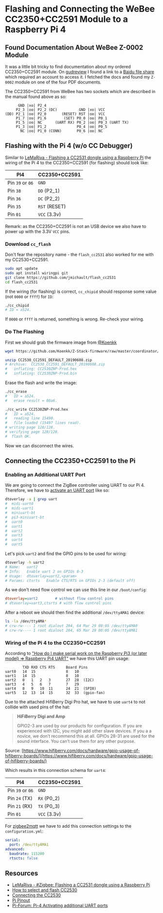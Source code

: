 # Flashing and Connecting the WeBee CC2350+CC2591 Module to a Raspberry Pi 4

## Found Documentation About WeBee Z-0002 Module

It was a little bit tricky to find documentation about my ordered CC2350+CC2591 module. On [gudreview](http://www.gudreviews.com/transmitters-receivers-module/571899904/webee-ti-cc-cc-zigbee-wireless.html) I found a link to a [Baidu file share](http://pan.baidu.com/s/1i5IY2lJ) which required an account to access it. I fetched the docs and found my `Z-0002` module on one of the four PDF documents.

The CC2350+CC2591 from WeBee has two sockets which are described in the manual found above as so:

```
      GND |xo| P2_4
     P2_3 |oo| P2_2 (DC)          GND |xo| VCC
(DD) P2_1 |oo| P2_0       (RESET) RST |oo| VCC
     P1_7 |oo| P1_6        (SET) P0_0 |oo| P0_1
     P1_5 |oo| NC      (UART RX) P0_2 |oo| P0_3 (UART TX)
     P1_3 |oo| P1_2              P0_4 |oo| P0_5
       NC |oo| P1_0 (CONN)       P0_6 |oo| NC
```

## Flashing with the Pi 4 (w/o CC Debugger)

Similar to [LeMaRiva - Flashing a CC2531 dongle using a Raspberry Pi](https://lemariva.com/blog/2019/08/zigbee-flashing-cc2531-using-raspberry-pi-without-cc-debugger) the wiring of the Pi 4 to the CC2350+CC2591 (for flashing) should look like:

PI4              | CC2350+CC2591
--               | --
Pin `39` or `06` | `GND`
Pin `38`         | `DD` (P2_1)
Pin `36`         | `DC` (P2_2)
Pin `35`         | `RST` (RESET)
Pin `01`         | `VCC` (3.3v)

Remark: as the CC2350+CC2591 is not an USB device we also have to power up with the 3.3V `VCC` pins.

### Download `cc_flash`

Don't fear the repository name - the `flash_cc2531` also worked for me with my CC2530+CC2591.

```bash
sudo apt update
sudo apt install wiringpi git
git clone https://github.com/jmichault/flash_cc2531
cd flash_cc2531
```

If the wiring (for flashing) is correct, `cc_chipid` should response some value (not `0000` or `ffff`) for `ID`:

```bash
./cc_chipid
# ID = a524.
```

If `0000` or `ffff` is returned, something is wrong. Re-check your wiring.

### Do The Flashing

First we should grab the firmware image from [@Koenkk]()

```bash
wget https://github.com/Koenkk/Z-Stack-firmware/raw/master/coordinator/Z-Stack_Home_1.2/bin/default/CC2530_CC2591_DEFAULT_20190608.zip

unzip CC2530_CC2591_DEFAULT_20190608.zip
# Archive:  CC2530_CC2591_DEFAULT_20190608.zip
#   inflating: CC2530ZNP-Prod.hex
#   inflating: CC2530ZNP-Prod.bin
```

Erase the flash and write the image:

```bash
./cc_erase
#   ID = a524.
#   erase result = 00a6.

./cc_write CC2530ZNP-Prod.hex
#   ID = a524.
#   reading line 15490.
#   file loaded (15497 lines read).
# writing page 128/128.
# verifying page 128/128.
#  flash OK.
```

Now we can disconnect the wires.

## Connecting the CC2350+CC2591 to the Pi

### Enabling an Additional UART Port

We are going to connect the ZigBee controller using UART to our Pi 4. Therefore, we have to [activate an UART port](https://lb.raspberrypi.org/forums/viewtopic.php?t=244827) like so:

```bash
dtoverlay -a | grep uart
#  midi-uart0
#  midi-uart1
#  miniuart-bt
#  pi3-miniuart-bt
#  uart0
#  uart1
#  uart2
#  uart3
#  uart4
#  uart5
```

Let's pick `uart2` and find the GPIO pins to be used for wiring:

```bash
dtoverlay -h uart2
# Name:   uart2
# Info:   Enable uart 2 on GPIOs 0-3
# Usage:  dtoverlay=uart2,<param>
# Params: ctsrts   Enable CTS/RTS on GPIOs 2-3 (default off)
```

As we don't need flow control we can use this line in our `/boot/config`:

```ini
dtoverlay=uart2        # without flow control pins
# dtoverlay=uart3,ctsrts # with flow control pins
```

After a reboot we should then find the additional `/dev/ttyAMA1` device:

```bash
ls -la /dev/ttyAMA*
# crw-rw---- 1 root dialout 204, 64 Mar 29 08:05 /dev/ttyAMA0
# crw-rw---- 1 root dialout 204, 65 Mar 29 08:05 /dev/ttyAMA1
```

### Wiring of the Pi 4 to the CC2350+CC2591

According to ["How do I make serial work on the Raspberry Pi3 (or later model) => Raspberry Pi4 UART"](https://raspberrypi.stackexchange.com/a/107780) we have this UART pin usage:

```
        TXD RXD CTS RTS     Board Pins
uart0   14  15              8   10
uart1   14  15              8   10
uart2   0   1   2   3       27  28  (I2C)
uart3   4   5   6   7       7   29
uart4   8   9   10  11      24  21  (SPI0)
uart5   12  13  14  15      32  33  (gpio-fan)
```

Due to the attached HifiBerry Digi Pro hat, we have to use `uart4` to not collide with used pins of the hat:

> **HiFiBerry Digi and Amp**
>
> GPIO2-3 are used by our products for configuration. If you are experienced with I2C, you might add other slave devices. If you a a novice, we don’t recommend this at all.
> GPIOs 28-31 are used for the sound interface. You can’t use them for any other purpose.

Source: [https://www.hifiberry.com/docs/hardware/gpio-usage-of-hifiberry-boards/](https://www.hifiberry.com/docs/hardware/gpio-usage-of-hifiberry-boards/)

Which results in this connection schema for `uart4`:

PI4              | CC2350+CC2591
--               | --
Pin `39` or `06` | `GND`
Pin `24` (TX)    | `RX` (P0_2)
Pin `21` (RX)    | `TX` (P0_3)
Pin `01`         | `VCC` (3.3v)

For [zigbee2mqtt](https://www.zigbee2mqtt.io/) we have to add this connection settings to the `configuration.yml`:

```yaml
serial:
  port: /dev/ttyAMA1
advanced:
  baudrate: 115200
  rtscts: false
```

## Resources

- [LeMaRiva - #Zigbee: Flashing a CC2531 dongle using a Raspberry Pi](https://lemariva.com/blog/2019/08/zigbee-flashing-cc2531-using-raspberry-pi-without-cc-debugger)
- [How to select and flash CC2530](http://ptvo.info/how-to-select-and-flash-cc2530-144/)
- [Connecting the CC2530](https://www.zigbee2mqtt.io/information/connecting_cc2530.html)
- [Pi Pinout](https://pinout.xyz/)
- [Pi-Forum: Pi-4 Activating additional UART ports](https://lb.raspberrypi.org/forums/viewtopic.php?t=244827)
